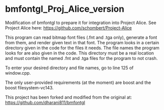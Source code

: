 # bmfontgl_Proj_Alice_version
Modification of bmfontgl to prepare it for integration into Project Alice. See Project Alice here: https://github.com/schombert/Project-Alice

This program can read bitmap font files (.fnt and .tga only), generate a font from them, and render given text in that font.
The program looks in a certain directory given in the code for the files it needs. The file names the program looks for
are also given in the code. This directory must be a real location and must contain the named .fnt and .tga files for the 
program to not crash.

To enter your desired directory and file names, go to line 125 of window.cpp.

The only user-provided requirements (at the moment) are boost and the boost filesystem-vc143.

This project has been forked and modified from the original at: https://github.com/dharani811/bmfontgl
